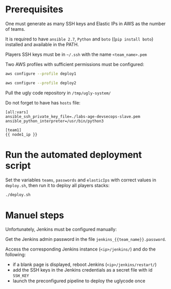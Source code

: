 # Prerequisites

One must generate as many SSH keys and Elastic IPs in AWS as the number of teams.

It is required to have `ansible 2.7`, `Python` and `boto` ((`pip install boto`) installed and available in the PATH.

Players SSH keys must be in `~/.ssh` with the name `<team_name>.pem`

Two AWS profiles with sufficient permissions must be configured:
```bash
aws configure --profile deploy1
```
```bash
aws configure --profile deploy2
```

    
Pull the ugly code repository in `/tmp/ugly-system/`

Do not forget to have has `hosts` file:
``` 
[all:vars]
ansible_ssh_private_key_file=./labs-age-devsecops-slave.pem
ansible_python_interpreter=/usr/bin/python3

[team1]
{{ node1_ip }}
```

# Run the automated deployment script

Set the variables `teams`, `passwords` and `elasticIps` with correct values in `deploy.sh`, then run it to deploy all
players stacks:
```bash
./deploy.sh
```

# Manuel steps

Unfortunately, Jenkins must be configured manually:

Get the Jenkins admin password in the file `jenkins_{{team_name}}.password`.

Access the corresponding Jenkins instance (`<ip>/jenkins/`) and do the following:
- if a blank page is displayed, reboot Jenkins (`<ip>/jenkins/restart/`)
- add the SSH keys in the Jenkins credentials as a secret file with id `SSH_KEY`
- launch the preconfigured pipeline to deploy the uglycode once
